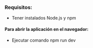 ### Requisitos:

- Tener instalados Node.js y npm

#### Para abrir la aplicación en el navegador:

- Ejecutar comando npm run dev
